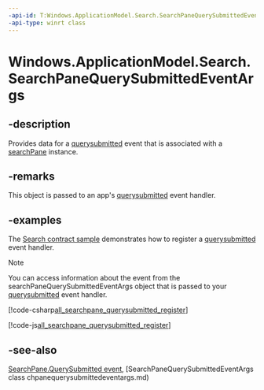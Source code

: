 ```yaml
---
-api-id: T:Windows.ApplicationModel.Search.SearchPaneQuerySubmittedEventArgs
-api-type: winrt class
---
```


<!-- Class syntax.
public class SearchPaneQuerySubmittedEventArgs : Windows.ApplicationModel.Search.ISearchPaneQuerySubmittedEventArgs, Windows.ApplicationModel.Search.ISearchPaneQuerySubmittedEventArgsWithLinguisticDetails
-->

# Windows.ApplicationModel.Search.SearchPaneQuerySubmittedEventArgs

## -description
Provides data for a [querysubmitted](searchpane_querysubmitted.md) event that is associated with a [searchPane](searchpane.md) instance.

## -remarks
This object is passed to an app's [querysubmitted](searchpane_querysubmitted.md) event handler.

## -examples
The [Search contract sample](https://github.com/microsoftarchive/msdn-code-gallery-microsoft/tree/master/Official%20Windows%20Platform%20Sample/Windows%208.1%20Store%20app%20samples/99866-Windows%208.1%20Store%20app%20samples/Search%20contract%20sample) demonstrates how to register a [querysubmitted](searchpane_querysubmitted.md) event handler.

> [!NOTE]
> You can access information about the event from the searchPaneQuerySubmittedEventArgs object that is passed to your [querysubmitted](searchpane_querysubmitted.md) event handler.



[!code-csharp[all_searchpane_querysubmitted_register](../windows.applicationmodel.search/code/SearchContract/CS/App.xaml.cs#Snippetall_searchpane_querysubmitted_register)]

[!code-js[all_searchpane_querysubmitted_register](../windows.applicationmodel.search/code/SearchContract/js/js/default.js#Snippetall_searchpane_querysubmitted_register)]

## -see-also
[SearchPane.QuerySubmitted event](searchpane_querysubmitted.md), [SearchPaneQuerySubmittedEventArgs class
chpanequerysubmittedeventargs.md)
